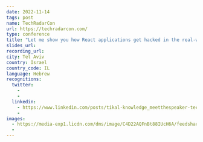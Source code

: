 ```yaml
---
date: 2022-11-14
tags: post
name: TechRadarCon
url: https://techradarcon.com/
type: conference
title: "Let me show you how React applications get hacked in the real-world"
slides_url: 
recording_url: 
city: Tel Aviv
country: Israel
country_code: IL
language: Hebrew
recognitions:
  twitter:
    - 
    - 
  linkedin:
    - https://www.linkedin.com/posts/tikal-knowledge_meetthespeaker-techradarcon22-activity-6983693157599203328-JYYQ?utm_source=share&utm_medium=member_desktop
    - 
images:
  - https://media-exp1.licdn.com/dms/image/C4D22AQFnBt88IUcH6A/feedshare-shrink_1280/0/1665042198644?e=1668038400&v=beta&t=wfO6T4VVovAw5aRroYWQ21rAqoq7nL7uXem7abIGH24
  - 
---
```


